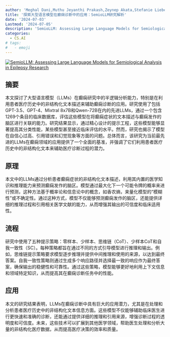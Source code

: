 ```yaml
---
author: 'Meghal Dani,Muthu Jeyanthi Prakash,Zeynep Akata,Stefanie Liebe'
title: '探索大型语言模型在癫痫诊断中的应用：SemioLLM研究解析'
date: '2024-07-03'
Lastmod: '2024-07-05'
description: 'SemioLLM: Assessing Large Language Models for Semiological Analysis in Epilepsy Research'
categories:
  - CS.AI
# tags:
#   - emoji
---
```


[![SemioLLM: Assessing Large Language Models for Semiological Analysis in Epilepsy Research](https://arxiv-research-1301205113.cos.ap-guangzhou.myqcloud.com/images/2407.03004v1.pdf_0.jpg)](https://arxiv.org/abs/2407.03004v1)

## 摘要

本文探讨了大型语言模型（LLMs）在癫痫研究中的半逻辑分析能力，特别是在利用患者医疗历史中的非结构化文本描述来辅助癫痫诊断的应用。研究使用了包括GPT-3.5、GPT-4、Mixtral 8x7B和Qwen-72B在内的先进LLMs，通过一个包含1269个条目的临床数据库，评估这些模型在将癫痫症状的文本描述与癫痫发作的脑区进行关联的能力。研究结果显示，通过精心设计的提示工程，这些模型能够显著提高其分类性能，某些模型甚至接近临床评估的水平。然而，研究也揭示了模型在自信心过高、引用错误和幻觉现象等方面的问题。总体而言，该研究为当前最先进的LLMs在癫痫领域的应用提供了一个全面的基准，并强调了它们利用患者医疗历史中的非结构化文本来辅助医疗诊断过程的潜力。<!--more-->

## 原理

本文中的LLMs通过分析患者癫痫症状的非结构化文本描述，利用其内置的医学知识和推理能力来预测癫痫发作的脑区。模型通过最大化下一个可能令牌的概率来进行预测，这种方法基于概率论和信息论中的概念，如香农熵，来量化模型的“模糊性”或不确定性。通过这种方式，模型不仅能够预测癫痫发作的脑区，还能提供详细的推理过程和引用相关医学文献的能力，从而增强其输出的可信度和临床适用性。

## 流程

研究中使用了五种提示策略：零样本、少样本、思维链（CoT）、少样本CoT和自我一致性（SC）。每种策略都旨在通过不同的方式引导模型进行推理和输出。例如，思维链提示策略要求模型逐步推理并提供中间推理和使用的来源，以达到最终答案。自我一致性策略则通过生成多个响应路径并选择最一致的响应作为最终答案，确保输出的稳健性和可靠性。通过这些策略，模型能够更好地利用上下文信息和领域特定知识，从而提高其在癫痫诊断任务中的性能。

## 应用

本文的研究结果表明，LLMs在癫痫诊断中具有巨大的应用潜力，尤其是在处理和分析患者医疗历史中的非结构化文本信息方面。这些模型不仅能够辅助临床医生进行更快速和准确的诊断，还能通过提供详细的推理和引用来源，增强诊断过程的透明度和可信度。未来，这些技术可以扩展到其他医学领域，帮助医生处理和分析大量的非结构化医疗数据，从而提高医疗决策的效率和质量。